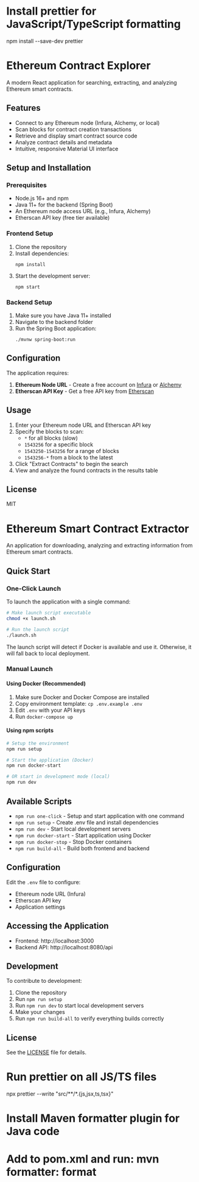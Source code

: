 # Install prettier for JavaScript/TypeScript formatting
npm install --save-dev prettier

# Ethereum Contract Explorer

A modern React application for searching, extracting, and analyzing Ethereum smart contracts.

## Features

- Connect to any Ethereum node (Infura, Alchemy, or local)
- Scan blocks for contract creation transactions
- Retrieve and display smart contract source code
- Analyze contract details and metadata
- Intuitive, responsive Material UI interface

## Setup and Installation

### Prerequisites

- Node.js 16+ and npm
- Java 11+ for the backend (Spring Boot)
- An Ethereum node access URL (e.g., Infura, Alchemy)
- Etherscan API key (free tier available)

### Frontend Setup

1. Clone the repository
2. Install dependencies:
   ```
   npm install
   ```
3. Start the development server:
   ```
   npm start
   ```

### Backend Setup

1. Make sure you have Java 11+ installed
2. Navigate to the backend folder
3. Run the Spring Boot application:
   ```
   ./mvnw spring-boot:run
   ```

## Configuration

The application requires:

1. **Ethereum Node URL** - Create a free account on [Infura](https://infura.io) or [Alchemy](https://www.alchemy.com)
2. **Etherscan API Key** - Get a free API key from [Etherscan](https://etherscan.io/apis)

## Usage

1. Enter your Ethereum node URL and Etherscan API key
2. Specify the blocks to scan:
    - `*` for all blocks (slow)
    - `1543256` for a specific block
    - `1543250-1543256` for a range of blocks
    - `1543256-*` from a block to the latest
3. Click "Extract Contracts" to begin the search
4. View and analyze the found contracts in the results table

## License

MIT
# Ethereum Smart Contract Extractor

An application for downloading, analyzing and extracting information from Ethereum smart contracts.

## Quick Start

### One-Click Launch

To launch the application with a single command:

```bash
# Make launch script executable
chmod +x launch.sh

# Run the launch script
./launch.sh
```

The launch script will detect if Docker is available and use it. Otherwise, it will fall back to local deployment.

### Manual Launch

#### Using Docker (Recommended)

1. Make sure Docker and Docker Compose are installed
2. Copy environment template: `cp .env.example .env`
3. Edit `.env` with your API keys
4. Run `docker-compose up`

#### Using npm scripts

```bash
# Setup the environment
npm run setup

# Start the application (Docker)
npm run docker-start

# OR start in development mode (local)
npm run dev
```

## Available Scripts

- `npm run one-click` - Setup and start application with one command
- `npm run setup` - Create .env file and install dependencies
- `npm run dev` - Start local development servers
- `npm run docker-start` - Start application using Docker
- `npm run docker-stop` - Stop Docker containers
- `npm run build-all` - Build both frontend and backend

## Configuration

Edit the `.env` file to configure:

- Ethereum node URL (Infura)
- Etherscan API key
- Application settings

## Accessing the Application

- Frontend: http://localhost:3000
- Backend API: http://localhost:8080/api

## Development

To contribute to development:

1. Clone the repository
2. Run `npm run setup`
3. Run `npm run dev` to start local development servers
4. Make your changes
5. Run `npm run build-all` to verify everything builds correctly

## License

See the [LICENSE](LICENSE) file for details.
# Run prettier on all JS/TS files
npx prettier --write "src/**/*.{js,jsx,ts,tsx}"

# Install Maven formatter plugin for Java code
# Add to pom.xml and run: mvn formatter: format